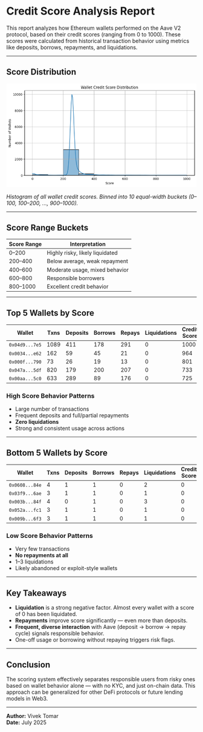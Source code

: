 # Credit Score Analysis Report

This report analyzes how Ethereum wallets performed on the Aave V2 protocol, based on their credit scores (ranging from 0 to 1000). These scores were calculated from historical transaction behavior using metrics like deposits, borrows, repayments, and liquidations.

---

## Score Distribution

![Credit Score Distribution](download.png)

*Histogram of all wallet credit scores. Binned into 10 equal-width buckets (0–100, 100–200, ..., 900–1000).*

---

## Score Range Buckets

| Score Range | Interpretation                  |
|-------------|----------------------------------|
| 0–200       | Highly risky, likely liquidated |
| 200–400     | Below average, weak repayment   |
| 400–600     | Moderate usage, mixed behavior  |
| 600–800     | Responsible borrowers           |
| 800–1000    | Excellent credit behavior       |

---

## Top 5 Wallets by Score

| Wallet | Txns | Deposits | Borrows | Repays | Liquidations | Credit Score |
|--------|------|----------|---------|--------|--------------|---------------|
| `0x04d9...7e5` | 1089 | 411 | 178 | 291 | 0 | 1000 |
| `0x0034...e62` | 162 | 59 | 45 | 21 | 0 | 964 |
| `0x000f...790` | 73 | 26 | 19 | 13 | 0 | 801 |
| `0x047a...5df` | 820 | 179 | 200 | 207 | 0 | 733 |
| `0x00aa...5c0` | 633 | 289 | 89 | 176 | 0 | 725 |

### High Score Behavior Patterns
- Large number of transactions
- Frequent deposits and full/partial repayments
- **Zero liquidations**
- Strong and consistent usage across actions

---

## Bottom 5 Wallets by Score

| Wallet | Txns | Deposits | Borrows | Repays | Liquidations | Credit Score |
|--------|------|----------|---------|--------|--------------|---------------|
| `0x0608...84e` | 4 | 1 | 1 | 0 | 2 | 0 |
| `0x03f9...6ae` | 3 | 1 | 1 | 0 | 1 | 0 |
| `0x003b...84f` | 4 | 0 | 1 | 0 | 3 | 0 |
| `0x052a...fc1` | 3 | 1 | 1 | 0 | 1 | 0 |
| `0x009b...6f3` | 3 | 1 | 1 | 0 | 1 | 0 |

### Low Score Behavior Patterns
- Very few transactions
- **No repayments at all**
- 1–3 liquidations
- Likely abandoned or exploit-style wallets

---

## Key Takeaways

- **Liquidation** is a strong negative factor. Almost every wallet with a score of 0 has been liquidated.
- **Repayments** improve score significantly — even more than deposits.
- **Frequent, diverse interaction** with Aave (deposit → borrow → repay cycle) signals responsible behavior.
- One-off usage or borrowing without repaying triggers risk flags.

---

## Conclusion

The scoring system effectively separates responsible users from risky ones based on wallet behavior alone — with no KYC, and just on-chain data. This approach can be generalized for other DeFi protocols or future lending models in Web3.

---

**Author:** Vivek Tomar  
**Date:** July 2025
